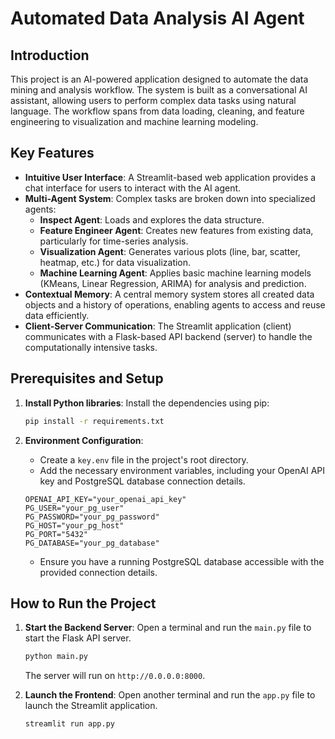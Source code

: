 # Automated Data Analysis AI Agent

## Introduction

This project is an AI-powered application designed to automate the data mining and analysis workflow. The system is built as a conversational AI assistant, allowing users to perform complex data tasks using natural language. The workflow spans from data loading, cleaning, and feature engineering to visualization and machine learning modeling.

## Key Features

* **Intuitive User Interface**: A Streamlit-based web application provides a chat interface for users to interact with the AI agent.
* **Multi-Agent System**: Complex tasks are broken down into specialized agents:
    * **Inspect Agent**: Loads and explores the data structure.
    * **Feature Engineer Agent**: Creates new features from existing data, particularly for time-series analysis.
    * **Visualization Agent**: Generates various plots (line, bar, scatter, heatmap, etc.) for data visualization.
    * **Machine Learning Agent**: Applies basic machine learning models (KMeans, Linear Regression, ARIMA) for analysis and prediction.
* **Contextual Memory**: A central memory system stores all created data objects and a history of operations, enabling agents to access and reuse data efficiently.
* **Client-Server Communication**: The Streamlit application (client) communicates with a Flask-based API backend (server) to handle the computationally intensive tasks.

## Prerequisites and Setup

1.  **Install Python libraries**:
    Install the dependencies using pip:
    ```bash
    pip install -r requirements.txt
    ```

2.  **Environment Configuration**:
    * Create a `key.env` file in the project's root directory.
    * Add the necessary environment variables, including your OpenAI API key and PostgreSQL database connection details.
    ```env
    OPENAI_API_KEY="your_openai_api_key"
    PG_USER="your_pg_user"
    PG_PASSWORD="your_pg_password"
    PG_HOST="your_pg_host"
    PG_PORT="5432"
    PG_DATABASE="your_pg_database"
    ```
    * Ensure you have a running PostgreSQL database accessible with the provided connection details.

## How to Run the Project

1.  **Start the Backend Server**:
    Open a terminal and run the `main.py` file to start the Flask API server.
    ```bash
    python main.py
    ```
    The server will run on `http://0.0.0.0:8000`.

2.  **Launch the Frontend**:
    Open another terminal and run the `app.py` file to launch the Streamlit application.
    ```bash
    streamlit run app.py
    ```

````
